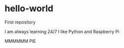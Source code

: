 # hello-world
First repository

I am always learning 24/7
I like Python and Raspberry Pi

MMMMMM PIE
